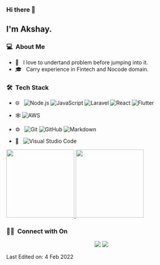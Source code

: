
### Hi there 👋

<h2>I'm Akshay.</h2>

<h3> 💻 &nbsp;About Me </h3>

- 🤔 &nbsp; I love to undertand problem before jumping into it.
- 🎓 &nbsp; Carry experience in Fintech and Nocode domain.


<h3> 🛠 &nbsp;Tech Stack</h3>

- 🌐 &nbsp;
  ![Node.js](https://img.shields.io/badge/-Node.js-333333?style=flat&logo=node.js)
  ![JavaScript](https://img.shields.io/badge/-JavaScript-333333?style=flat&logo=javascript)
  ![Laravel](https://img.shields.io/badge/Laravel-PHP-brightgreen)
  ![React](https://img.shields.io/badge/-React-333333?style=flat&logo=react)
  ![Flutter](https://img.shields.io/badge/Flutter-Dart-blue)
  
- 🕸
  ![AWS](https://img.shields.io/badge/AWS-Cloud-orange)

- ⚙️ &nbsp;
  ![Git](https://img.shields.io/badge/-Git-333333?style=flat&logo=git)
  ![GitHub](https://img.shields.io/badge/-GitHub-333333?style=flat&logo=github)
  ![Markdown](https://img.shields.io/badge/-Markdown-333333?style=flat&logo=markdown)
- 🔧 &nbsp;
  ![Visual Studio Code](https://img.shields.io/badge/-Visual%20Studio%20Code-333333?style=flat&logo=visual-studio-code&logoColor=007ACC)


<p>
<a href="https://linkedin.com/in/akshaygalande">
  <img height="180em" src="https://github-readme-stats.vercel.app/api?username=mybytecode&show_icons=true&theme=radical" />
  <img height="180em" src="https://github-readme-stats-eight-theta.vercel.app/api/top-langs/?username=mybytecode&theme=radical&layout=compact&exclude_lang=java+r" />
</a>
</p>


<h3> 🤝🏻 &nbsp;Connect with On </h3>

<p align="center">
<a href="https://www.linkedin.com/in/akshaygalande"><img src="https://img.shields.io/badge/-Akshay%20Galande-0077B5?style=flat-square&logo=Linkedin&logoColor=white"/></a>
<a href="mailto:mybytecode@gamil.com"><img src="https://img.shields.io/badge/-mybytecode@gamil.com-D14836?style=flat-square&logo=Gmail&logoColor=white"/></a>


Last Edited on: 4 Feb 2022
